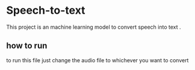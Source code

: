 # Speech-to-text
This project is an machine learning model to convert speech into text .


## how to run ##
to run this file just change the audio file to whichever you want to convert
